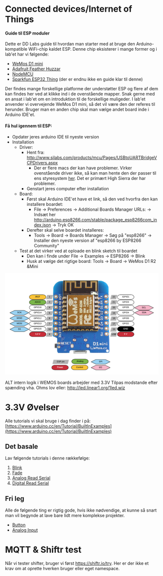 # Connected devices/Internet of Things

#### Guide til ESP moduler
Dette er DD Labs guide til hvordan man starter med at bruge den Arduino-kompatible WiFi-chip kaldet ESP. Denne chip eksisterer i mange former og i lab'et har vi følgende:
* [WeMos D1 mini](https://wiki.wemos.cc/products:d1:d1_mini#technical_specs)
* [Adafruit Feather Huzzar](https://learn.adafruit.com/adafruit-feather-huzzah-esp8266/overview)
* [NodeMCU](http://www.nodemcu.com/index_en.html)
* [Sparkfun ESP32 Thing](https://learn.sparkfun.com/tutorials/esp32-thing-hookup-guide) (der er endnu ikke en guide klar til denne)

Der findes mange forskellige platforme der understøtter ESP og flere af dem kan findes her ved at klikke ind i de ovenstående mapper. Snak gerne med en ansat i lab'et om en introduktion til de forskellige muligeder.
I lab'et anvender vi overvejende WeMos D1 mini, så det vil være den der referes til herunder. Bruger man en anden chip skal man vælge andet board inde i Arduino IDE'et.


#### Få hul igennem til ESP:
* Opdater jeres arduino IDE til nyeste version
* Installation
  * Driver:
    * Hent fra: http://www.silabs.com/products/mcu/Pages/USBtoUARTBridgeVCPDrivers.aspx
      * Der er flere macs der kan have problemer. Virker ovenstående driver ikke, så kan man hente den der passer til ens styresystem [her](https://kig.re/2014/12/31/how-to-use-arduino-nano-mini-pro-with-CH340G-on-mac-osx-yosemite.html#high-sierra). Det er primært High Sierra der har problemer.
    * Genstart jeres computer efter installation
  * Board:
    * Først skal Arduino IDE'et have et link, så den ved hvorfra den kan installere boardet:
      *  File -> Preferences -> Additional Boards Manager URLs: -> Indsæt her http://arduino.esp8266.com/stable/package_esp8266com_index.json -> Tryk OK
    * Derefter skal selve boardet installeres:
      * Tools -> Board -> Boards Manager -> Søg på "esp8266" -> Installer den nyeste version af "esp8266 by ESP8266 Community"
  * Test at det virker ved at oploade en blink sketch til boardet
    * Den kan i finde under File -> Examples -> ESP8266 -> Blink
    * Husk at vælge det rigtige board: Tools -> Board -> WeMos D1 R2 &Mini

![](wemos.png)

ALT intern logik i WEMOS boards arbejder med 3.3V
Tilpas modstande efter spænding vha. Ohms lov eller:
http://led.linear1.org/1led.wiz


# 3.3V Øvelser

Alle tutorials vi skal bruge i dag finder i på: [https://www.arduino.cc/en/Tutorial/BuiltInExamples](https://www.arduino.cc/en/Tutorial/BuiltInExamples)
    

## Det basale
Lav følgende tutorials i denne rækkefølge:  
1. [Blink](https://www.arduino.cc/en/Tutorial/Blink)
2. [Fade](https://www.arduino.cc/en/Tutorial/Fade)
3. [Analog Read Serial](https://www.arduino.cc/en/Tutorial/AnalogReadSerial)
4. [Digital Read Serial](https://www.arduino.cc/en/Tutorial/DigitalReadSerial)      
   
   
   
     
## Fri leg
Alle de følgende ting er rigtig gode, hvis ikke nødvendige, at kunne så snart man vil begynde at lave bare lidt mere komplekse projekter. 
* [Button](https://www.arduino.cc/en/Tutorial/Button)
* [Analog Input](https://www.arduino.cc/en/Tutorial/AnalogInput)


# MQTT & Shiftr test

Når vi tester shifter, bruger vi først https://shiftr.io/try. Her er der ikke et krav om at oprette hverken bruger eller eget namespace.
